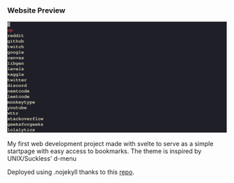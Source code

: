 ### Website Preview
![preview](preview.png)

My first web development project made with svelte to serve as a simple startpage with easy access to bookmarks. The theme is inspired by UNIX/Suckless' d-menu

Deployed using .nojekyll thanks to this [repo](https://github.com/metonym/sveltekit-gh-pages).
